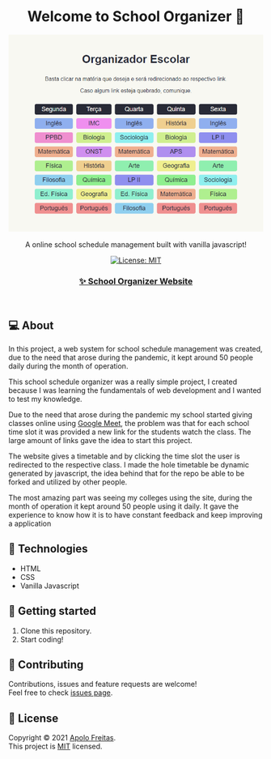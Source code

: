 <h1 align="center">Welcome to School Organizer 👋</h1>

<a href="https://apolofreitas.github.io/school-organizer/">
  <img alt="Happy" src=".github/images/banner.png" />
</a>

<p align="center">A online school schedule management built with vanilla javascript!</p>

<p align="center">
  <a href="LICENSE">
    <img alt="License: MIT" src="https://img.shields.io/badge/License-MIT-green.svg?style=for-the-badge&color=15C3D6&labelColor=000000" />
  </a>
<br/>
</p>

<h3 align="center">
  <a href="https://apolofreitas.github.io/school-organizer/">
    ✨ School Organizer Website
  </a>
</h3>

<br/>

## 💻 About

In this project, a web system for school schedule management was created, due to the need that arose during the pandemic, it kept around 50 people daily during the month of operation.

This school schedule organizer was a really simple project, I created because I was learning the fundamentals of web development and I wanted to test my knowledge.

Due to the need that arose during the pandemic my school started giving classes online using [Google Meet](https://meet.google.com/), the problem was that for each school time slot it was provided a new link for the students watch the class. The large amount of links gave the idea to start this project.

The website gives a timetable and by clicking the time slot the user is redirected to the respective class. I made the hole timetable be dynamic generated by javascript, the idea behind that for the repo be able to be forked and utilized by other people.

The most amazing part was seeing my colleges using the site, during the month of operation it kept around 50 people using it daily. It gave the experience to know how it is to have constant feedback and keep improving a application

## 🚀 Technologies

- HTML
- CSS
- Vanilla Javascript

## 🤔 Getting started

1. Clone this repository.
2. Start coding!

## 🤝 Contributing

Contributions, issues and feature requests are welcome!<br />Feel free to check [issues page](https://github.com/apolofreitas/school-organizer/issues).

## 📝 License

Copyright © 2021 [Apolo Freitas](https://www.linkedin.com/in/apolofreitas).<br />
This project is [MIT](LICENSE) licensed.
